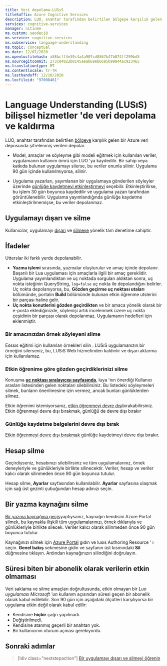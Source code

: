 ```yaml
---
title: Veri depolama-LUSıS
titleSuffix: Azure Cognitive Services
description: LUO, anahtar tarafından belirtilen bölgeye karşılık gelen bir Azure veri deposunda şifrelenmiş verileri depolar.
services: cognitive-services
manager: nitinme
ms.custom: seodec18
ms.service: cognitive-services
ms.subservice: language-understanding
ms.topic: conceptual
ms.date: 12/07/2020
ms.openlocfilehash: a58bcff4e39c4a4a907cd8567b47b074ff299bd5
ms.sourcegitcommit: 273c04022b0145aeab68eb6695b99944ac923465
ms.translationtype: MT
ms.contentlocale: tr-TR
ms.lasthandoff: 12/10/2020
ms.locfileid: "97008461"
---
```

# <a name="data-storage-and-removal-in-language-understanding-luis-cognitive-services"></a>Language Understanding (LUSıS) bilişsel hizmetler 'de veri depolama ve kaldırma

LUO, anahtar tarafından belirtilen [bölgeye](luis-reference-regions.md) karşılık gelen bir Azure veri deposunda şifrelenmiş verileri depolar. 

* Model, amaçlar ve söyleyme gibi modeli eğitmek için kullanılan veriler, uygulamanın kullanım ömrü için LUO 'ya kaydedilir. Bir sahip veya katkıda bulunan uygulamayı silerse, bu veriler onunla silinir. Uygulama 90 gün içinde kullanılmıyorsa, silinir. 

* Uygulama yazarları, yayımlanan bir uygulamaya gönderilen söyleyler üzerinde [günlüğe kaydetmeyi etkinleştirmeyi](luis-how-to-review-endpoint-utterances.md#log-user-queries-to-enable-active-learning) seçebilir. Etkinleştirilirse, bu işlem 30 gün boyunca kaydedilir ve uygulama yazarı tarafından görüntülenebilir. Uygulama yayımlandığında günlüğe kaydetme etkinleştirilmemişse, bu veriler depolanmaz.

## <a name="export-and-delete-app"></a>Uygulamayı dışarı ve silme
Kullanıcılar, uygulamayı [dışarı](luis-how-to-start-new-app.md#export-app) ve [silmeye](luis-how-to-start-new-app.md#delete-app) yönelik tam denetime sahiptir. 

## <a name="utterances"></a>İfadeler

Utterslar iki farklı yerde depolanabilir. 

* **Yazma işlemi** sırasında, yazmalar oluşturulur ve amaç içinde depolanır. Başarılı bir Lua uygulaması için amaçlarla ilgili bir amaç gereklidir. Uygulama yayımlandıktan ve uç noktada sorguları aldıktan sonra, uç nokta isteğinin QueryString, `log=false` uç nokta ile depolandığını belirler. Uç nokta depolanıyorsa, bu, **Gözden geçirme uç noktası utaları** bölümünde, portalın **Build** bölümünde bulunan etkin öğrenme utslerini bir parçası haline gelir. 
* **Uç nokta konutlerini gözden geçirdikten** ve bir amaca yönelik olarak bir e-posta eklediğinizde, söylenişi artık incelenmek üzere uç nokta çeşidinin bir parçası olarak depolanmaz. Uygulamanın hedefleri için eklenmiştir. 

<a name="utterances-in-an-intent"></a>

### <a name="delete-example-utterances-from-an-intent"></a>Bir amacınızdan örnek söyleyeni silme

Eðssıs eğitimi için kullanılan örnekleri silin [](luis-reference-regions.md). LUSıS uygulamanızın bir örneğini silerseniz, bu, LUSıS Web hizmetinden kaldırılır ve dışarı aktarma için kullanılamaz.

<a name="utterances-in-review"></a>

### <a name="delete-utterances-in-review-from-active-learning"></a>Etkin öğrenime göre gözden geçirdiklerinizi silme

Konuşma **[uç noktası sıralayıcısı sayfasında](luis-how-to-review-endpoint-utterances.md)**, luya 'nın önerdiği Kullanıcı arasları listesinden gelen noktaları silebilirsiniz. Bu listedeki söyleymeleri silmek, bunların önerilmesine izin vermez, ancak bunları günlüklerden silmez.

Etkin öğrenimi istemiyorsanız, [etkin öğrenmeyi devre dışı](luis-how-to-review-endpoint-utterances.md#disable-active-learning)bırakabilirsiniz. Etkin öğrenmeyi devre dışı bırakmak, günlüğü de devre dışı bırakır

### <a name="disable-logging-utterances"></a>Günlüğe kaydetme belgelerini devre dışı bırak
[Etkin öğrenmeyi devre dışı bırakmak](luis-how-to-review-endpoint-utterances.md#disable-active-learning) günlüğe kaydetmeyi devre dışı bırakır.


<a name="accounts"></a>

## <a name="delete-an-account"></a>Hesap silme
Geçirdiyseniz, hesabınızı silebilirsiniz ve tüm uygulamalarınız, örnek deneyleriyle ve günlükleriyle birlikte silinecektir. Veriler, hesap ve veriler kalıcı olarak silinmeden önce 90 gün boyunca tutulur.

Hesap silme, **Ayarlar** sayfasından kullanılabilir. **Ayarlar** sayfasına ulaşmak için sağ üst gezinti çubuğundan hesap adınızı seçin.

## <a name="delete-an-authoring-resource"></a>Bir yazma kaynağını silme
[Bir yazma kaynağına geçiş](./luis-migration-authoring.md)yaptıysanız, kaynağın kendisini Azure Portal silmek, bu kaynakla ilişkili tüm uygulamalarınızı, örnek dıklarıyla ve günlükleriyle birlikte silecek. Veriler kalıcı olarak silinmeden önce 90 gün boyunca tutulur.    

Kaynağınızı silmek için [Azure Portal](https://ms.portal.azure.com/#home) gıdın ve lusıs Authoring Resource ' ı seçin. **Genel bakış** sekmesine gidin ve sayfanın üst kısmındaki **Sil** düğmesine tıklayın. Ardından kaynağınızın silindiğini doğrulayın. 

## <a name="data-inactivity-as-an-expired-subscription"></a>Süresi biten bir abonelik olarak verilerin etkin olmaması
Veri saklama ve silme amaçları doğrultusunda, etkin olmayan bir _Luo uygulaması Microsoft 'un_ kullanım açısından süresi geçen bir abonelik olarak kabul edilebilir. Son 90 gün için aşağıdaki ölçütleri karşılıyorsa bir uygulama etkin değil olarak kabul edilir: 

* Kendisine **hiçbir** çağrı yapılmadı.
* Değiştirilmedi.
* Kendisine atanmış geçerli bir anahtarı yok.
* Bir kullanıcının oturum açması gerekiyordu.

## <a name="next-steps"></a>Sonraki adımlar

> [!div class="nextstepaction"]
> [Bir uygulamayı dışarı ve silmeyi öğrenin](luis-how-to-start-new-app.md)